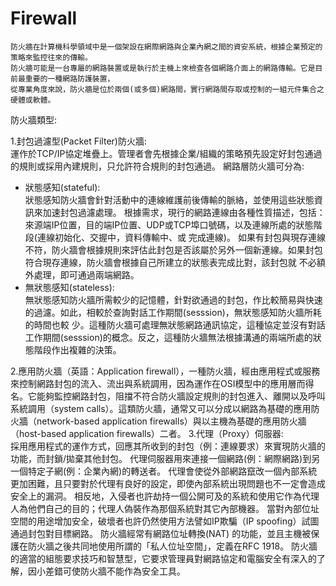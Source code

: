 # Firewall
```
防火牆在計算機科學領域中是一個架設在網際網路與企業內網之間的資安系統，根據企業預定的策略來監控往來的傳輸。
防火牆可能是一台專屬的網路裝置或是執行於主機上來檢查各個網路介面上的網路傳輸。它是目前最重要的一種網路防護裝置，
從專業角度來說，防火牆是位於兩個(或多個)網路間，實行網路間存取或控制的一組元件集合之硬體或軟體。
```
防火牆類型:  

1.封包過濾型(Packet Filter)防火牆:  
運作於TCP/IP協定堆疊上。管理者會先根據企業/組織的策略預先設定好封包通過的規則或採用內建規則，只允許符合規則的封包通過。
網路層防火牆可分為:  
* 狀態感知(stateful):  
狀態感知防火牆會針對活動中的連線維護前後傳輸的脈絡，並使用這些狀態資訊來加速封包過濾處理。
根據需求，現行的網路連線由各種性質描述，包括：來源端IP位置，目的端IP位置、UDP或TCP埠口號碼，以及連線所處的狀態階段(連線初始化、交握中，資料傳輸中、或    完成連線)。
如果有封包與現存連線不符，防火牆會根據規則來評估此封包是否該屬於另外一個新連線。如果封包符合現存連線，防火牆會根據自己所建立的狀態表完成比對，該封包就   不必額外處理，即可通過兩端網路。
* 無狀態感知(stateless):  
無狀態感知防火牆所需較少的記憶體，針對欲通過的封包，作比較簡易與快速的過濾。如此，相較於查詢對話工作期間(sesssion)，無狀態感知防火牆所耗的時間也較     少。這種防火牆可處理無狀態網路通訊協定，這種協定並沒有對話工作期間(sesssion)的概念。反之，這種防火牆無法根據溝通的兩端所處的狀態階段作出複雜的決策。

2.應用防火牆（英語：Application firewall），一種防火牆，經由應用程式或服務來控制網路封包的流入、流出與系統調用，因為運作在OSI模型中的應用層而得名。它能夠監控網路封包，阻擋不符合防火牆設定規則的封包進入、離開以及呼叫系統調用（system calls）。這類防火牆，通常又可以分成以網路為基礎的應用防火牆（network-based application firewalls）與以主機為基礎的應用防火牆（host-based application firewalls）二者。
3.代理（Proxy）伺服器:  
採用應用程式的運作方式，回應其所收到的封包（例：連線要求）來實現防火牆的功能，而封鎖/拋棄其他封包。
代理伺服器用來連接一個網路(例：網際網路)到另一個特定子網(例：企業內網)的轉送者。
代理會使從外部網路竄改一個內部系統更加困難，且只要對於代理有良好的設定，即使內部系統出現問題也不一定會造成安全上的漏洞。
相反地，入侵者也許劫持一個公開可及的系統和使用它作為代理人為他們自己的目的；代理人偽裝作為那個系統對其它內部機器。
當對內部位址空間的用途增加安全，破壞者也許仍然使用方法譬如IP欺騙（IP spoofing）試圖通過封包對目標網路。
防火牆經常有網路位址轉換(NAT) 的功能，並且主機被保護在防火牆之後共同地使用所謂的「私人位址空間」，定義在RFC 1918。
防火牆的適當的組態要求技巧和智慧型，它要求管理員對網路協定和電腦安全有深入的了解，因小差錯可使防火牆不能作為安全工具。

